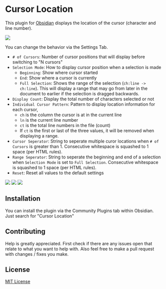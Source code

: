 # Cursor Location
This plugin for [Obsidian](https://obsidian.md/) displays the location of the cursor (character and line number).

![](demo.gif)

You can change the behavior via the Settings Tab.
- `# of Cursors`: Number of cursor positions that will display before switching to "N cursors"
- `Selection Mode`: How to display cursor position when a selection is made
  - `Beginning`: Show where cursor started
  - `End`: Show where a cursor is currently
  - `Full Selection`: Shows the range of the selection (`ch:line -> ch:line`).
    This will display a range that may go from later in the document to earlier if the selection is dragged backwards.
- `Display Count`: Display the total number of characters selected or not
- `Individual Cursor Pattern`: Pattern to display location information for each cursor, 
  - `ch` is the column the cursor is at in the current line
  - `ln` is the current line number
  - `ct` is the total line numbers in the file (count)
  - If `ct` is the first or last of the three values, it will be removed when displaying a range.
- `Cursor Seperator`: String to seperate multiple curor locations when `# of Cursors` is greater than 1. Consecutive whitespace is squashed to 1 space (per HTML rules).
- `Range Seperator`: String to seperate the beginning and end of a selection when `Selection Mode` is set to `Full Selection`. Consecutive whitespace is squashed to 1 space (per HTML rules).
- `Reset`: Reset all values to the default settings

![](settings1.png)
![](settings2.png)
![](settings3.png)

## Installation
You can install the plugin via the Community Plugins tab within Obsidian. Just search for "Cursor Location"

## Contributing
Help is greatly appreciated. First check if there are any issues open that relate to what you want
to help with. Also feel free to make a pull request with changes / fixes you make.

## License
[MIT License](https://opensource.org/licenses/MIT)
